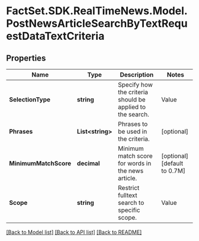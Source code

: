 # FactSet.SDK.RealTimeNews.Model.PostNewsArticleSearchByTextRequestDataTextCriteria

## Properties

Name | Type | Description | Notes
------------ | ------------- | ------------- | -------------
**SelectionType** | **string** | Specify how the criteria should be applied to the search. | Value | Description | | - -- | - -- | | include | Articles covering the given criteria are included in the result. | | exclude | Articles covering the given criteria are excluded from the result. |   | [optional] [default to SelectionTypeEnum.Include]
**Phrases** | **List&lt;string&gt;** | Phrases to be used in the criteria. | [optional] 
**MinimumMatchScore** | **decimal** | Minimum match score for words in the news article. | [optional] [default to 0.7M]
**Scope** | **string** | Restrict fulltext search to specific scope. | Value | Description | | - -- | - -- | | headline | Headline of the news article. | | body | Text body of the news article. | | all | Search in both headline and body. |   | [optional] [default to ScopeEnum.All]

[[Back to Model list]](../README.md#documentation-for-models) [[Back to API list]](../README.md#documentation-for-api-endpoints) [[Back to README]](../README.md)

